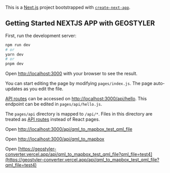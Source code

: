 This is a [Next.js](https://nextjs.org/) project bootstrapped with [`create-next-app`](https://github.com/vercel/next.js/tree/canary/packages/create-next-app).

## Getting Started NEXTJS APP with GEOSTYLER

First, run the development server:

```bash
npm run dev
# or
yarn dev
# or
pnpm dev
```

Open [http://localhost:3000](http://localhost:3000) with your browser to see the result.


You can start editing the page by modifying `pages/index.js`. The page auto-updates as you edit the file.

[API routes](https://nextjs.org/docs/api-routes/introduction) can be accessed on [http://localhost:3000/api/hello](http://localhost:3000/api/hello). This endpoint can be edited in `pages/api/hello.js`.

The `pages/api` directory is mapped to `/api/*`. Files in this directory are treated as [API routes](https://nextjs.org/docs/api-routes/introduction) instead of React pages.


Open [http://localhost:3000/api/qml_to_mapbox_test_qml_file](http://localhost:3000/api/qml_to_mapbox_test_qml_file)

Open [http://localhost:3000/api/qml_to_mapbox](http://localhost:3000/api/qml_to_mapbox)

Open [https://geostyler-converter.vercel.app/api/qml_to_mapbox_test_qml_file?qml_file=test4](https://geostyler-converter.vercel.app/api/qml_to_mapbox_test_qml_file?qml_file=test4)


